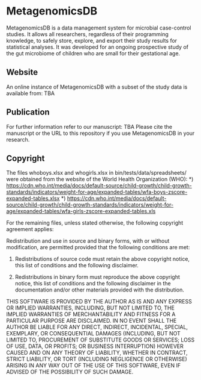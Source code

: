 # MetagenomicsDB
MetagenomicsDB is a data management system for microbial case-control studies. It allows all researchers, regardless of their programming knowledge,
to safely store, explore, and export their study results for statistical analyses. It was developed for an ongoing prospective study of the gut microbiome of
children who are small for their gestational age.

## Website
An online instance of MetagenomicsDB with a subset of the study data is available from: TBA

## Publication
For further information refer to our manuscript: TBA
Please cite the manuscript or the URL to this repository if you use MetagenomicsDB in your research.

## Copyright
The files whoboys.xlsx and whogirls.xlsx in bin/tests/data/spreadsheets/ were obtained from the website of the
World Health Organization (WHO):
*) https://cdn.who.int/media/docs/default-source/child-growth/child-growth-standards/indicators/weight-for-age/expanded-tables/wfa-boys-zscore-expanded-tables.xlsx
*) https://cdn.who.int/media/docs/default-source/child-growth/child-growth-standards/indicators/weight-for-age/expanded-tables/wfa-girls-zscore-expanded-tables.xls

For the remaining files, unless stated otherwise, the following copyright agreement applies: 

Redistribution and use in source and binary forms, with or without modification,
are permitted provided that the following conditions are met:

1. Redistributions of source code must retain the above copyright
 notice, this list of conditions and the following disclaimer.

2. Redistributions in binary form must reproduce the above copyright
 notice, this list of conditions and the following disclaimer in the
 documentation and/or other materials provided with the distribution.

THIS SOFTWARE IS PROVIDED BY THE AUTHOR AS IS AND ANY EXPRESS OR IMPLIED WARRANTIES,
INCLUDING, BUT NOT LIMITED TO, THE IMPLIED WARRANTIES OF MERCHANTABILITY AND FITNESS
FOR A PARTICULAR PURPOSE ARE DISCLAIMED. IN NO EVENT SHALL THE AUTHOR BE LIABLE FOR
ANY DIRECT, INDIRECT, INCIDENTAL, SPECIAL, EXEMPLARY, OR CONSEQUENTIAL DAMAGES
(INCLUDING, BUT NOT LIMITED TO,  PROCUREMENT  OF  SUBSTITUTE GOODS  OR  SERVICES;
LOSS  OF USE, DATA, OR PROFITS; OR BUSINESS INTERRUPTION) HOWEVER CAUSED AND ON ANY
THEORY OF LIABILITY, WHETHER IN CONTRACT, STRICT LIABILITY, OR TORT (INCLUDING NEGLIGENCE
OR OTHERWISE) ARISING IN ANY WAY OUT OF THE USE OF THIS SOFTWARE, EVEN IF ADVISED OF THE
POSSIBILITY OF SUCH DAMAGE. 
